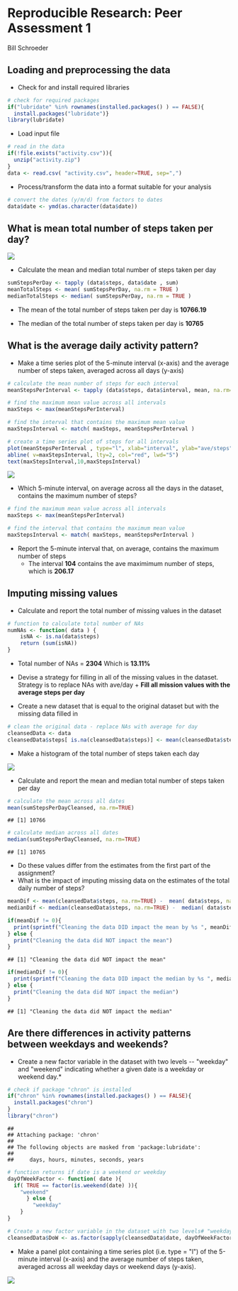 # Reproducible Research: Peer Assessment 1
Bill Schroeder  




## Loading and preprocessing the data
  
  

* Check for and install required libraries


```r
# check for required packages
if("lubridate" %in% rownames(installed.packages() ) == FALSE){
  install.packages("lubridate")}
library(lubridate)
```

* Load input file


```r
# read in the data
if(!file.exists("activity.csv")){
  unzip("activity.zip")
}
data <- read.csv( "activity.csv", header=TRUE, sep=",")
```


* Process/transform the data into a format suitable for your analysis


```r
# convert the dates (y/m/d) from factors to dates
data$date <- ymd(as.character(data$date))
```


## What is mean total number of steps taken per day? 
  
  

![](PA1_template_files/figure-html/unnamed-chunk-1-1.png) 


* Calculate the mean and median total number of steps taken per day




```r
sumStepsPerDay <- tapply (data$steps, data$date , sum)
meanTotalSteps <- mean( sumStepsPerDay, na.rm = TRUE )
medianTotalSteps <- median( sumStepsPerDay, na.rm = TRUE )
```

* The mean of the total number of steps taken per day is **10766.19** 

* The median of the total number of steps taken per day is **10765**


## What is the average daily activity pattern?
  
  
* Make a time series plot of the 5-minute interval (x-axis) and the average number of steps taken, averaged across all days (y-axis)


```r
# calculate the mean number of steps for each interval
meanStepsPerInterval <- tapply (data$steps, data$interval, mean, na.rm=TRUE)

# find the maximum mean value across all intervals
maxSteps <- max(meanStepsPerInterval) 

# find the interval that contains the maximum mean value
maxStepsInterval <- match( maxSteps, meanStepsPerInterval )

# create a time series plot of steps for all intervals 
plot(meanStepsPerInterval , type="l", xlab="interval", ylab="ave/steps")
abline( v=maxStepsInterval, lty=2, col="red", lwd="5")
text(maxStepsInterval,10,maxStepsInterval) 
```

![](PA1_template_files/figure-html/unnamed-chunk-3-1.png) 


* Which 5-minute interval, on average across all the days in the dataset, contains the maximum number of steps?


```r
# find the maximum mean value across all intervals
maxSteps <- max(meanStepsPerInterval) 

# find the interval that contains the maximum mean value
maxStepsInterval <- match( maxSteps, meanStepsPerInterval )
```

* Report the 5-minute interval that, on average, contains the maximum number of steps
    - The interval **104** contains the ave maximimum number of steps, which is **206.17**  
    

## Imputing missing values
  
  
* Calculate and report the total number of missing values in the dataset  
  

```r
# function to calculate total number of NAs
numNAs <- function( data ) {
	isNA <- is.na(data$steps)
	return (sum(isNA))
}
```

* Total number of NAs = **2304** Which is **13.11%**


* Devise a strategy for filling in all of the missing values in the dataset. Strategy is to replace NAs with ave/day
      + **Fill all mission values with the average steps per day**

* Create a new dataset that is equal to the original dataset but with the missing data filled in


```r
# clean the original data - replace NAs with average for day
cleansedData <- data
cleansedData$steps[ is.na(cleansedData$steps)] <- mean(cleansedData$steps, rm.na=TRUE)
```


* Make a histogram of the total number of steps taken each day

![](PA1_template_files/figure-html/unnamed-chunk-7-1.png) 


* Calculate and report the mean and median total number of steps taken per day



```r
# calculate the mean across all dates
mean(sumStepsPerDayCleansed, na.rm=TRUE)
```

```
## [1] 10766
```

```r
# calculate median across all dates
median(sumStepsPerDayCleansed, na.rm=TRUE)
```

```
## [1] 10765
```


* Do these values differ from the estimates from the first part of the assignment? 
* What is the impact of imputing missing data on the estimates of the total daily number of steps?


```r
meanDif <- mean(cleansedData$steps, na.rm=TRUE) -  mean( data$steps, na.rm = TRUE ) 
medianDif <- median(cleansedData$steps, na.rm=TRUE) -  median( data$steps, na.rm = TRUE )

if(meanDif != 0){
  print(sprintf("Cleaning the data DID impact the mean by %s ", meanDif) )
} else {
  print("Cleaning the data did NOT impact the mean")
}
```

```
## [1] "Cleaning the data did NOT impact the mean"
```

```r
if(medianDif != 0){
  print(sprintf("Cleaning the data DID impact the median by %s ", medianDif) )
} else {
  print("Cleaning the data did NOT impact the median")
}
```

```
## [1] "Cleaning the data did NOT impact the median"
```


## Are there differences in activity patterns between weekdays and weekends?

* Create a new factor variable in the dataset with two levels -- "weekday" and "weekend" indicating whether a given date is a weekday or weekend day.*


```r
# check if package "chron" is installed
if("chron" %in% rownames(installed.packages() ) == FALSE){
  install.packages("chron")
}
library("chron")
```

```
## 
## Attaching package: 'chron'
## 
## The following objects are masked from 'package:lubridate':
## 
##     days, hours, minutes, seconds, years
```

```r
# function returns if date is a weekend or weekday
dayOfWeekFactor <- function( date ){
  if( TRUE == factor(is.weekend(date) )){ 
    "weekend"
      } else {
        "weekday"
    }
}

# Create a new factor variable in the dataset with two levels# "weekday" and "weekend" 
cleansedData$DoW <- as.factor(sapply(cleansedData$date, dayOfWeekFactor))
```

* Make a panel plot containing a time series plot (i.e. type = "l") of the 5-minute interval (x-axis) and the average number of steps taken, averaged across all weekday days or weekend days (y-axis). 


![](PA1_template_files/figure-html/unnamed-chunk-11-1.png) 

  
